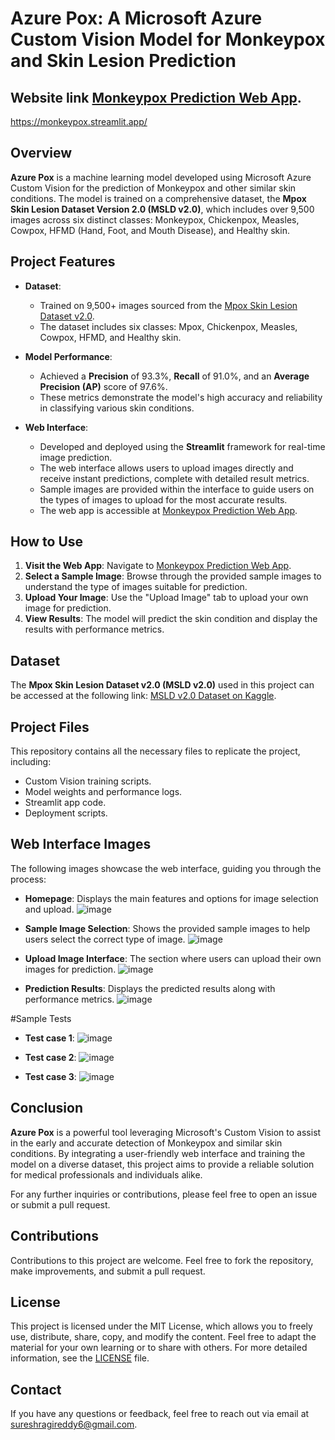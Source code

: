 

# Azure Pox: A Microsoft Azure Custom Vision Model for Monkeypox and Skin Lesion Prediction
##  Website link  [Monkeypox Prediction Web App](https://monkeypox.streamlit.app/).
https://monkeypox.streamlit.app/
## Overview

**Azure Pox** is a machine learning model developed using Microsoft Azure Custom Vision for the prediction of Monkeypox and other similar skin conditions. The model is trained on a comprehensive dataset, the **Mpox Skin Lesion Dataset Version 2.0 (MSLD v2.0)**, which includes over 9,500 images across six distinct classes: Monkeypox, Chickenpox, Measles, Cowpox, HFMD (Hand, Foot, and Mouth Disease), and Healthy skin.

## Project Features

- **Dataset**:
  - Trained on 9,500+ images sourced from the [Mpox Skin Lesion Dataset v2.0](https://www.kaggle.com/datasets/joydippaul/mpox-skin-lesion-dataset-version-20-msld-v20).
  - The dataset includes six classes: Mpox, Chickenpox, Measles, Cowpox, HFMD, and Healthy skin.
  
- **Model Performance**:
  - Achieved a **Precision** of 93.3%, **Recall** of 91.0%, and an **Average Precision (AP)** score of 97.6%.
  - These metrics demonstrate the model's high accuracy and reliability in classifying various skin conditions.

- **Web Interface**:
  - Developed and deployed using the **Streamlit** framework for real-time image prediction.
  - The web interface allows users to upload images directly and receive instant predictions, complete with detailed result metrics.
  - Sample images are provided within the interface to guide users on the types of images to upload for the most accurate results.
  - The web app is accessible at [Monkeypox Prediction Web App](https://monkeypox.streamlit.app/).

## How to Use

1. **Visit the Web App**: Navigate to [Monkeypox Prediction Web App](https://monkeypox.streamlit.app/).
2. **Select a Sample Image**: Browse through the provided sample images to understand the type of images suitable for prediction.
3. **Upload Your Image**: Use the "Upload Image" tab to upload your own image for prediction.
4. **View Results**: The model will predict the skin condition and display the results with performance metrics.

## Dataset

The **Mpox Skin Lesion Dataset v2.0 (MSLD v2.0)** used in this project can be accessed at the following link: [MSLD v2.0 Dataset on Kaggle](https://www.kaggle.com/datasets/joydippaul/mpox-skin-lesion-dataset-version-20-msld-v20).

## Project Files

This repository contains all the necessary files to replicate the project, including:
- Custom Vision training scripts.
- Model weights and performance logs.
- Streamlit app code.
- Deployment scripts.

## Web Interface Images

The following images showcase the web interface, guiding you through the process:
- **Homepage**: Displays the main features and options for image selection and upload.
  ![image](https://github.com/user-attachments/assets/4705918b-300f-411a-99fa-50c5638ef6e7)

  
- **Sample Image Selection**: Shows the provided sample images to help users select the correct type of image.
  ![image](https://github.com/user-attachments/assets/a0768684-2f06-4507-8c53-f2347553c36c)

  
- **Upload Image Interface**: The section where users can upload their own images for prediction.
  ![image](https://github.com/user-attachments/assets/a8ee2eaf-2dfb-447c-8773-083a5eb288d6)


- **Prediction Results**: Displays the predicted results along with performance metrics.
![image](https://github.com/user-attachments/assets/90e6268f-68e7-4784-b2fd-5d10ac4600cf)

#Sample Tests
- **Test case 1**:
 ![image](https://github.com/user-attachments/assets/3f310cfd-cb1a-4472-b739-25ba4e8554ed)

- **Test case 2**:
 ![image](https://github.com/user-attachments/assets/f76a83d7-1710-4722-8ade-cab57962e919)

- **Test case 3**:
 ![image](https://github.com/user-attachments/assets/9c499ada-0035-4c6a-98ce-64327bec8c9e)


## Conclusion

**Azure Pox** is a powerful tool leveraging Microsoft's Custom Vision to assist in the early and accurate detection of Monkeypox and similar skin conditions. By integrating a user-friendly web interface and training the model on a diverse dataset, this project aims to provide a reliable solution for medical professionals and individuals alike.

For any further inquiries or contributions, please feel free to open an issue or submit a pull request.

## Contributions
Contributions to this project are welcome. Feel free to fork the repository, make improvements, and submit a pull request.

## License
This project is licensed under the MIT License, which allows you to freely use, distribute, share, copy, and modify the content. Feel free to adapt the material for your own learning or to share with others. For more detailed information, see the [LICENSE](LICENSE) file.


## Contact
If you have any questions or feedback, feel free to reach out via email at sureshragireddy6@gmail.com.
